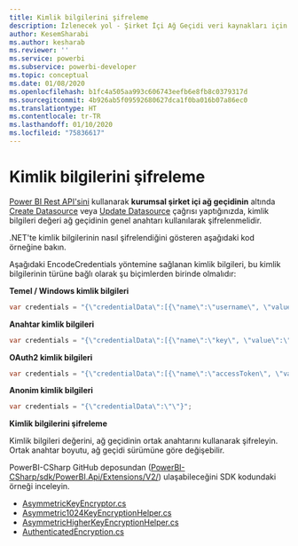 ```yaml
---
title: Kimlik bilgilerini şifreleme
description: İzlenecek yol - Şirket İçi Ağ Geçidi veri kaynakları için kimlik bilgilerini şifreleme
author: KesemSharabi
ms.author: kesharab
ms.reviewer: ''
ms.service: powerbi
ms.subservice: powerbi-developer
ms.topic: conceptual
ms.date: 01/08/2020
ms.openlocfilehash: b1fc4a505aa993c606743eefb6e8fb8c0379317d
ms.sourcegitcommit: 4b926ab5f09592680627dca1f0ba016b07a86ec0
ms.translationtype: HT
ms.contentlocale: tr-TR
ms.lasthandoff: 01/10/2020
ms.locfileid: "75836617"
---
```

# <a name="encrypt-credentials"></a>Kimlik bilgilerini şifreleme

[Power BI Rest API'sini](https://docs.microsoft.com/rest/api/power-bi/) kullanarak **kurumsal şirket içi ağ geçidinin** altında [Create Datasource](https://docs.microsoft.com/rest/api/power-bi/gateways/createdatasource) veya [Update Datasource](https://docs.microsoft.com/rest/api/power-bi/gateways/updatedatasource) çağrısı yaptığınızda, kimlik bilgileri değeri ağ geçidinin genel anahtarı kullanılarak şifrelenmelidir.

.NET'te kimlik bilgilerinin nasıl şifrelendiğini gösteren aşağıdaki kod örneğine bakın.

Aşağıdaki EncodeCredentials yöntemine sağlanan kimlik bilgileri, bu kimlik bilgilerinin türüne bağlı olarak şu biçimlerden birinde olmalıdır:

**Temel / Windows kimlik bilgileri**

```csharp
var credentials = "{\"credentialData\":[{\"name\":\"username\", \"value\":\"john\"},{\"name\":\"password\", \"value\":\"*****\"}]}";
```

**Anahtar kimlik bilgileri**

```csharp
var credentials = "{\"credentialData\":[{\"name\":\"key\", \"value\":\"ec....LA=\"}]}";
```

**OAuth2 kimlik bilgileri**

```csharp
var credentials = "{\"credentialData\":[{\"name\":\"accessToken\", \"value\":\"eyJ0....fwtQ\"}]}";
```

**Anonim kimlik bilgileri**

```csharp
var credentials = "{\"credentialData\":\"\"}";
```

**Kimlik bilgilerini şifreleme**

Kimlik bilgileri değerini, ağ geçidinin ortak anahtarını kullanarak şifreleyin. Ortak anahtar boyutu, ağ geçidi sürümüne göre değişebilir.

PowerBI-CSharp GitHub deposundan ([PowerBI-CSharp/sdk/PowerBI.Api/Extensions/V2/](https://github.com/microsoft/PowerBI-CSharp/tree/master/sdk/PowerBI.Api/Extensions/V2)) ulaşabileceğini SDK kodundaki örneği inceleyin.

- [AsymmetricKeyEncryptor.cs](https://github.com/microsoft/PowerBI-CSharp/blob/master/sdk/PowerBI.Api/Extensions/V2/AsymmetricKeyEncryptor.cs)
- [Asymmetric1024KeyEncryptionHelper.cs](https://github.com/microsoft/PowerBI-CSharp/blob/master/sdk/PowerBI.Api/Extensions/V2/Asymmetric1024KeyEncryptionHelper.cs)
- [AsymmetricHigherKeyEncryptionHelper.cs](https://github.com/microsoft/PowerBI-CSharp/blob/master/sdk/PowerBI.Api/Extensions/V2/AsymmetricHigherKeyEncryptionHelper.cs)
- [AuthenticatedEncryption.cs](https://github.com/microsoft/PowerBI-CSharp/blob/master/sdk/PowerBI.Api/Extensions/V2/AuthenticatedEncryption.cs)